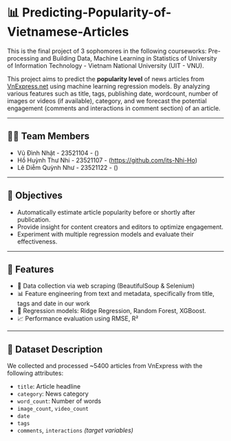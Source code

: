 # 📊 Predicting-Popularity-of-Vietnamese-Articles
This is the final project of 3 sophomores in the following courseworks: Pre-processing and Building Data, Machine Learning in Statistics of University of Information Technology - Vietnam National University (UIT - VNU).

This project aims to predict the **popularity level** of news articles from [VnExpress.net](https://vnexpress.net/) using machine learning regression models. By analyzing various features such as title, tags, publishing date, wordcount, number of images or videos (if available), category, and we forecast the potential engagement (comments and interactions in comment section) of an article.

---

## 👨‍💻 Team Members
- Vũ Đình Nhật - 23521104 - ()
- Hồ Huỳnh Thư Nhi - 23521107 - (https://github.com/its-Nhi-Ho)
- Lê Diễm Quỳnh Như - 23521122 - ()

---

## 📌 Objectives

- Automatically estimate article popularity before or shortly after publication.
- Provide insight for content creators and editors to optimize engagement.
- Experiment with multiple regression models and evaluate their effectiveness.

---

## 🚀 Features

- 🧹 Data collection via web scraping (BeautifulSoup & Selenium)
- 📊 Feature engineering from text and metadata, specifically from title, tags and date in our work
- 🤖 Regression models: Ridge Regression, Random Forest, XGBoost.
- 📈 Performance evaluation using  RMSE, R²

---

## 🧪 Dataset Description

We collected and processed ~5400 articles from VnExpress with the following attributes:

- `title`: Article headline
- `category`: News category
- `word_count`: Number of words
- `image_count`, `video_count`
- `date`
- `tags`
- `comments`, `interactions` *(target variables)*



